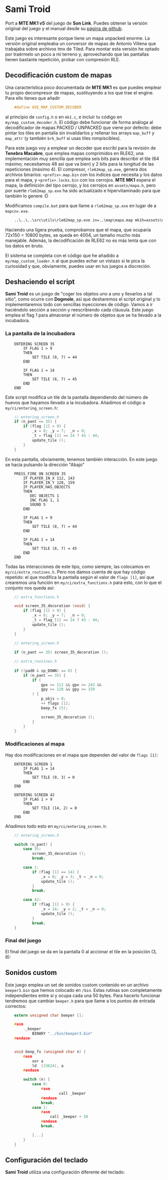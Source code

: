# Sami Troid

Port a **MTE MK1 v5** del juego de **Son Link**. Puedes obtener la versión original del juego y el manual desde su [página de github](https://github.com/son-link/SamiTroid/).

Este juego es interesante porque tiene un mapa unpacked enorme. La versión original empleaba un conversor de mapas de Antonio Villena que trabajaba sobre archivos tmx de Tiled. Para montar esta versión he optado por traérmelo un poco a mi terreno y, aprovechando que las pantallas tienen bastante repetición, probar con compresión RLE.

## Decodificación custom de mapas

Una característica poco documentada de **MTE MK1** es que puedes emplear tu propio decompresor de mapas, sustituyendo a los que trae el engine. Para ello tienes que añadir 

```c
    #define USE_MAP_CUSTOM_DECODER
```

al principio de `config.h` o en `mk1.c`, e incluir tu código en `my/map_custom_decoder.h`. El código debe funcionar de forma análoga al decodificador de mapas PACKED / UNPACKED que viene por defecto: debe pintar los tiles en pantalla sin invalidarlos y rellenar los arrays `map_buff` y `map_attr` (y también `brk_buff` si usas tiles rompiscibles).

Para este juego voy a emplear un decoder que escribí para la revisión de **Tenebra Macabre**, que emplea mapas comprimidos en RLE62, una implementación muy sencilla que emplea seis bits para describir el tile (64 máximo; necesitamos 48 así que va bien) y 2 bits para la longitud de las repeticiones (máximo 4). El compresor, `rle62map_sp.exe`, genera dos archivos binarios: `<prefix>.map.bin` con los índices que necesita y los datos para el mapa, y `<prefix>.locks.bin` con los cerrojos. **MTE MK1** espera el mapa, la definición del tipo cerrojo, y los cerrojos en `assets/mapa.h`, pero por suerte `rle62map_sp.exe` ha sido actualizado e hipervitaminado para que también lo genere :D

Modificamos `compile.bat` para que llame a `rle62map_sp.exe` en lugar de a `mapcnv.exe`.

```bat
    ..\..\..\src\utils\rle62map_sp.exe in=..\map\mapa.map mk1h=assets\mapa.h out=mapa size=8,9 tlock=15 mk1locks > nul
```

Haciendo una ligera prueba, comprobamos que el mapa, que ocuparía 72x150 = 10800 bytes, se queda en 4004, un tamaño mucho más manejable. Además, la decodificación de RLE62 no es más lenta que con los datos en bruto.

El sistema se completa con el código que he añadido a `my/map_custom_loader.h` al que puedes echar un vistazo si te pica la curiosidad y que, obviamente, puedes usar en tus juegos a discreción.

## Deshaciendo el script

**Sami Troid** es un juego de "coger los objetos uno a uno y llevarlos a tal sitio", como ocurre con **Dogmole**, así que desharemos el script original y lo implementaremos todo con sencillas inyecciones de código. Vamos a ir haciéndolo sección a sección y reescribiendo cada cláusula. Este juego emplea el flag 1 para almacenar el número de objetos que se ha llevado a la incubadora.

### La pantalla de la incubadora

```
    ENTERING SCREEN 35
        IF FLAG 1 > 9
        THEN
            SET TILE (8, 7) = 44
        END
        
        IF FLAG 1 = 14
        THEN
            SET TILE (8, 7) = 45
        END
    END
```

Este script modifica un tile de la pantalla dependiendo del número de huevos que hayamos llevado a la incubadora. Añadimos el código a `my/ci/entering_screen.h`:

```c
    // entering_screen.h
    if (n_pant == 35) {
        if (flag [1] > 9) {
            _x = 8; _y = 7;  _n = 0;
            _t = flag [1] == 14 ? 45 : 44;
            update_tile ();
        }
    }
```

En esta pantalla, obviamente, tenemos también interacción. En este juego se hacía pulsando la dirección "Abajo"

```
    PRESS_FIRE ON SCREEN 35
        IF PLAYER_IN_X 112, 143
        IF PLAYER_IN_Y 128, 159
        IF PLAYER_HAS_OBJECTS
        THEN
           DEC OBJECTS 1
           INC FLAG 1, 1
           SOUND 5
        END

        IF FLAG 1 > 9
        THEN
            SET TILE (8, 7) = 44
        END

        IF FLAG 1 = 14
        THEN
            SET TILE (8, 7) = 45
        END
    END
```

Todas las interacciones de este tipo, como siempre, las colocamos en `my/ci/extra_routines.h`. Pero nos damos cuenta de que hay código repetido: el que modifica la pantalla según el valor de `flags [1]`, así que crearemos una función en `my/ci/extra_functions.h` para esto, con lo que el conjunto nos queda así:

```c
    // extra_functions.h

    void screen_35_decoration (void) {
        if (flag [1] > 9) {
            _x = 8; _y = 7;  _n = 0;
            _t = flag [1] == 14 ? 45 : 44;
            update_tile ();
        }
    }
```

```c
    // entering_screen.h
    
    if (n_pant == 35) screen_35_decoration ();
```

```c
    // extra_routines.h
    
    if ((pad0 & sp_DOWN) == 0) {
        if (n_pant == 35) {
            if (
                gpx >= 112 && gpx <= 243 &&
                gpy >= 128 && gpy <= 159
            ) {
                p_objs = 0;
                ++ flags [1];
                beep_fx (5);

                screen_35_decoration ();
            }
        }
    }
```

### Modificaciones al mapa

Hay dos modificaciones en el mapa que dependen del valor de `flags [1]`:

```
    ENTERING SCREEN 1
        IF FLAG 1 = 14
        THEN
            SET TILE (0, 3) = 0
        END
    END

    ENTERING SCREEN 42
        IF FLAG 1 > 9
        THEN
            SET TILE (14, 2) = 0
        END
    END
```

Añadimos todo esto en `my/ci/entering_screen.h`:

```c
    // entering_screen.h

    switch (n_pant) {
        case 35:
            screen_35_decoration ();
            break;

        case 1:
            if (flag [1] == 14) {
                _x = 0; _y = 3; _t = _n = 0;
                update_tile ();
            }
            break;

        case 42:
            if (flag [1] > 9) {
                _x = 14; _y = 2; _t = _n = 0;
                update_tile ();
            }
            break;
    }
```

### Final del juego

El final del juego se da en la pantalla 0 al accionar el tile en la posición (3, 8):

## Sonidos custom

Este juego emplea un set de sonidos custom contenido en un archivo `beeper3.bin` que hemos colocado en `/bin`. Estas rutinas son completamente independientes entre sí y ocupa cada una 50 bytes. Para hacerlo funcionar tendremos que cambiar `beeper.h` para que llame a los puntos de entrada correctos:

```c
    extern unsigned char beeper [];

    #asm
        ._beeper
            BINARY "../bin/beeper3.bin"
    #endasm


    void beep_fx (unsigned char n) {
        #asm
            xor a
            ld  (23624), a
        #endasm

        switch (n) {
            case 0:
                #asm
                        call _beeper
                #endasm
                break;
            case 1:
                #asm
                    call _beeper + 50
                #endasm
                break;          

            [...]
        }
    }
```

## Configuración del teclado

**Sami Troid** utiliza una configuración diferente del teclado:
